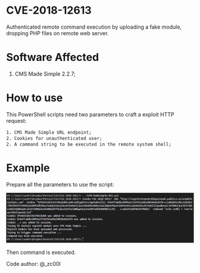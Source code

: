 # CVE-2018-12613
Authenticated remote command execution by uploading a fake module, dropping PHP files on remote web server.

# Software Affected
1. CMS Made Simple 2.2.7;

# How to use
This PowerShell scripts need two parameters to craft a exploit HTTP request:

    1. CMS Made Simple URL endpoint;
    2. Cookies for unauthenticated user;
    2. A command string to be executed in the remote system shell;

# Example

Prepare all the parameters to use the script:

![Screenshot](example.JPG)

Then command is executed.


Code author: @_zc00l